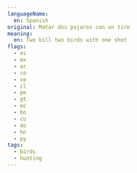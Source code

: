 ```yaml
---
languageName:
  en: Spanish
original: Matar dos pajaros con un tiro
meaning:
  en: Two kill two birds with one shot
flags:
  - es
  - mx
  - ar
  - co
  - ve
  - cl
  - pe
  - gt
  - ec
  - bo
  - cu
  - do
  - hn
  - py
tags:
  - birds
  - hunting
---
```

